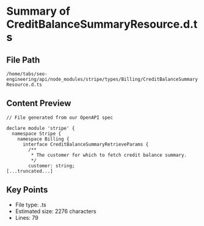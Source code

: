 # Summary of CreditBalanceSummaryResource.d.ts
  
## File Path
`/home/tabs/seo-engineering/api/node_modules/stripe/types/Billing/CreditBalanceSummaryResource.d.ts`

## Content Preview
```
// File generated from our OpenAPI spec

declare module 'stripe' {
  namespace Stripe {
    namespace Billing {
      interface CreditBalanceSummaryRetrieveParams {
        /**
         * The customer for which to fetch credit balance summary.
         */
        customer: string;
[...truncated...]
```

## Key Points
- File type: .ts
- Estimated size: 2276 characters
- Lines: 79
